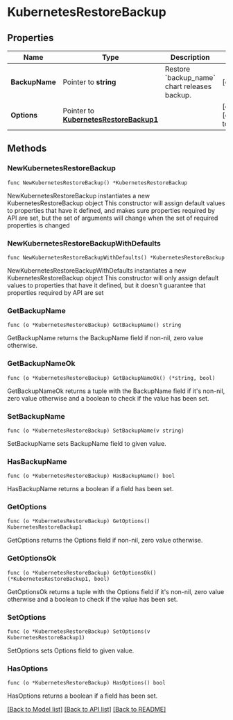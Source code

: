 # KubernetesRestoreBackup

## Properties

Name | Type | Description | Notes
------------ | ------------- | ------------- | -------------
**BackupName** | Pointer to **string** | Restore &#x60;backup_name&#x60; chart releases backup. | [optional] 
**Options** | Pointer to [**KubernetesRestoreBackup1**](KubernetesRestoreBackup1.md) |  | [optional] [default to {}]

## Methods

### NewKubernetesRestoreBackup

`func NewKubernetesRestoreBackup() *KubernetesRestoreBackup`

NewKubernetesRestoreBackup instantiates a new KubernetesRestoreBackup object
This constructor will assign default values to properties that have it defined,
and makes sure properties required by API are set, but the set of arguments
will change when the set of required properties is changed

### NewKubernetesRestoreBackupWithDefaults

`func NewKubernetesRestoreBackupWithDefaults() *KubernetesRestoreBackup`

NewKubernetesRestoreBackupWithDefaults instantiates a new KubernetesRestoreBackup object
This constructor will only assign default values to properties that have it defined,
but it doesn't guarantee that properties required by API are set

### GetBackupName

`func (o *KubernetesRestoreBackup) GetBackupName() string`

GetBackupName returns the BackupName field if non-nil, zero value otherwise.

### GetBackupNameOk

`func (o *KubernetesRestoreBackup) GetBackupNameOk() (*string, bool)`

GetBackupNameOk returns a tuple with the BackupName field if it's non-nil, zero value otherwise
and a boolean to check if the value has been set.

### SetBackupName

`func (o *KubernetesRestoreBackup) SetBackupName(v string)`

SetBackupName sets BackupName field to given value.

### HasBackupName

`func (o *KubernetesRestoreBackup) HasBackupName() bool`

HasBackupName returns a boolean if a field has been set.

### GetOptions

`func (o *KubernetesRestoreBackup) GetOptions() KubernetesRestoreBackup1`

GetOptions returns the Options field if non-nil, zero value otherwise.

### GetOptionsOk

`func (o *KubernetesRestoreBackup) GetOptionsOk() (*KubernetesRestoreBackup1, bool)`

GetOptionsOk returns a tuple with the Options field if it's non-nil, zero value otherwise
and a boolean to check if the value has been set.

### SetOptions

`func (o *KubernetesRestoreBackup) SetOptions(v KubernetesRestoreBackup1)`

SetOptions sets Options field to given value.

### HasOptions

`func (o *KubernetesRestoreBackup) HasOptions() bool`

HasOptions returns a boolean if a field has been set.


[[Back to Model list]](../README.md#documentation-for-models) [[Back to API list]](../README.md#documentation-for-api-endpoints) [[Back to README]](../README.md)


